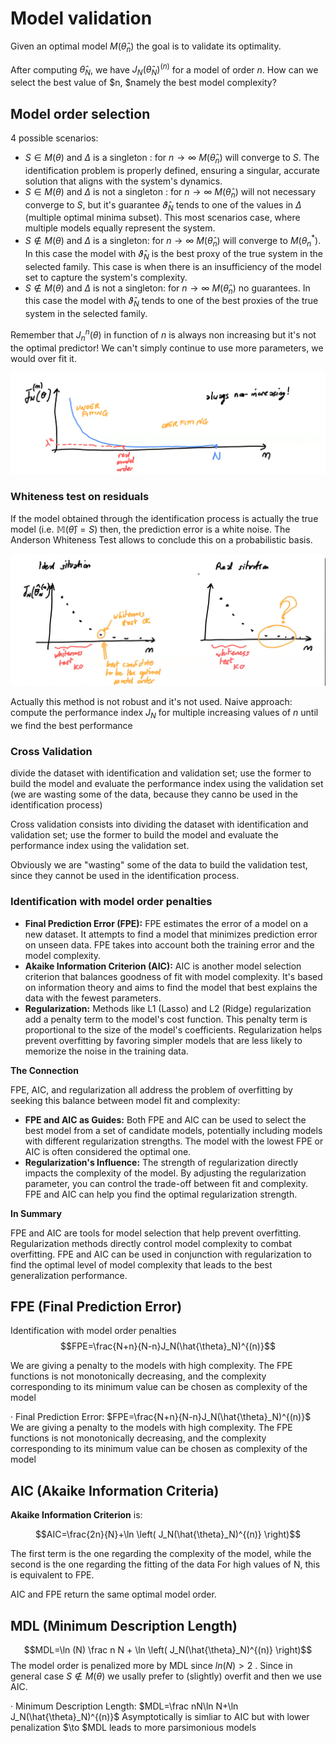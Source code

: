 
# Model validation


Given an optimal model $M(\hat \theta _n)$ the goal is to validate its optimality.

After computing $\hat{\theta}_N$, we have $J_N(\hat{\theta}_N)^{(n)}$ for a model of order $n.$ How can we select the best value of $n, $namely the best model complexity?
## Model order selection

4 possible scenarios:

- $S \in M(\theta)$ and $\Delta$ is a singleton : for $n \to \infty$ $M(\hat \theta _n)$ will converge to $S$. The identification problem is properly defined, ensuring a singular, accurate solution that aligns with the system's dynamics.
- $S \in M(\theta)$ and $\Delta$ is not a singleton  : for $n \to \infty$ $M(\hat \theta _n)$ will not necessary converge to $S$, but it's guarantee $\hat{\vartheta}_N$ tends to one of the values in $\Delta$ (multiple optimal minima subset). This most scenarios case, where multiple models equally represent the system. 
-  $S \notin M(\theta)$ and  $\Delta$ is a singleton: for $n \to \infty$ $M(\hat \theta _n)$ will converge to $M(\theta _n ^{*})$.  In this case the model with $\hat{\vartheta}_N$ is the best proxy of the true system in the selected family. This case is when there is an insufficiency of the model set to capture the system's complexity.
-  $S \notin M(\theta)$ and  $\Delta$ is not a singleton: for $n \to \infty$ $M(\hat \theta _n)$ no guarantees.  In this case the model with $\hat{\vartheta}_N$ tends to one of the best proxies of the true system in the selected family.


Remember that $J_n^{n}(\theta)$ in function of $n$ is always non increasing but it's not the optimal predictor! We can't simply continue to use more parameters, we would over fit it. 

![](images/Pasted%20image%2020240321180538.png)

### Whiteness test on residuals

If the model obtained through the identification process is actually the true model (i.e. $\mathbb M(\hat \theta) = S$) then, the prediction error is a white noise. The Anderson Whiteness Test allows to conclude this on a probabilistic basis.

![](images/Pasted%20image%2020240321180948.png)

Actually this method is not robust and it's not used. Naive approach: compute the performance index $J_N$ for multiple increasing values of $n$ until we find the best performance

### Cross Validation

divide the dataset with identification and validation set; use the former to build the model and evaluate the performance index using the validation set (we are
 wasting some of the data, because they canno be used in the identification process)

Cross validation consists into dividing the dataset with identification and validation set; use the former to build the model and evaluate the performance index using the validation set. 


 Obviously we are "wasting" some of the data to build the validation test, since they cannot be used in the identification process.


### Identification with model order penalties


- **Final Prediction Error (FPE):** FPE estimates the error of a model on a new dataset. It attempts to find a model that minimizes prediction error on unseen data. FPE takes into account both the training error and the model complexity.
- **Akaike Information Criterion (AIC):** AIC is another model selection criterion that balances goodness of fit with model complexity. It's based on information theory and aims to find the model that best explains the data with the fewest parameters.
- **Regularization:** Methods like L1 (Lasso) and L2 (Ridge) regularization add a penalty term to the model's cost function. This penalty term is proportional to the size of the model's coefficients. Regularization helps prevent overfitting by favoring simpler models that are less likely to memorize the noise in the training data.

**The Connection**

FPE, AIC, and regularization all address the problem of overfitting by seeking this balance between model fit and complexity:

- **FPE and AIC as Guides:** Both FPE and AIC can be used to select the best model from a set of candidate models, potentially including models with different regularization strengths. The model with the lowest FPE or AIC is often considered the optimal one.
- **Regularization's Influence:** The strength of regularization directly impacts the complexity of the model. By adjusting the regularization parameter, you can control the trade-off between fit and complexity. FPE and AIC can help you find the optimal regularization strength.

**In Summary**

FPE and AIC are tools for model selection that help prevent overfitting. Regularization methods directly control model complexity to combat overfitting. FPE and AIC can be used in conjunction with regularization to find the optimal level of model complexity that leads to the best generalization performance.



## FPE (Final Prediction Error)

Identification with model order penalties 
$$FPE=\frac{N+n}{N-n}J_N(\hat{\theta}_N)^{(n)}$$

We are giving a penalty to the models with high complexity. The FPE functions is not monotonically decreasing, and the complexity corresponding to its minimum value can be chosen as complexity of the model 

· Final Prediction Error: $FPE=\frac{N+n}{N-n}J_N(\hat{\theta}_N)^{(n)}$
We are giving a penalty to the models with high complexity. The FPE functions is not monotonically decreasing, and the complexity corresponding to its minimum value can be
 chosen as complexity of the model

## AIC (Akaike Information Criteria)


**Akaike Information Criterion** is:

$$AIC=\frac{2n}{N}+\ln \left( J_N(\hat{\theta}_N)^{(n)} \right)$$


The first term is the one regarding the complexity of the model, while the second is the one regarding the fitting of the data
For high values of N, this is equivalent to FPE.

AIC and FPE return the same optimal model order. 


## MDL (Minimum Description Length)


$$MDL=\ln (N) \frac n N + \ln \left( J_N(\hat{\theta}_N)^{(n)} \right)$$
The model order is penalized more by MDL since $ln(N) > 2$ . Since in general case $S \notin M(\theta)$ we usally prefer to (slightly) overfit and then we use AIC.  



· Minimum Description Length: $MDL=\frac nN\ln N+\ln J_N(\hat{\theta}_N)^{(n)}$
Asymptotically is simliar to AIC but with lower penalization $\to $MDL leads to more parsimonious models





